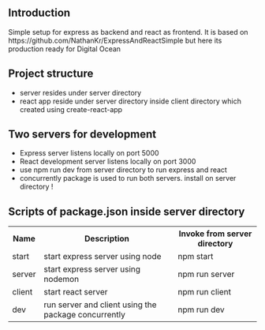 <h2>Introduction</h2>
Simple setup for express as backend and react as frontend.
It is based on https://github.com/NathanKr/ExpressAndReactSimple but here its production ready for Digital Ocean


<h2>Project structure</h2>
<ul>
<li>server resides under server directory</li>
<li>react app reside under server directory inside client directory which created using create-react-app</li>
</li>
</ul>

<h2>Two servers for development</h2>
<ul>
<li>Express server listens locally on port 5000</li>
<li>React development server listens locally on port 3000</li>
<li>use npm run dev from server directory to run express and react</li>
<li>concurrently package is used to run both servers. install on server directory !</li>
</ul>


<h2>Scripts of package.json inside server directory</h2>
<table>
  <tr>
    <th>Name</th>
    <th>Description</th>
    <th>Invoke from server directory</th>
  </tr>
  <tr>
    <td>start</td>
    <td>start express server using node</td>
    <td>npm start</td>
  </tr>
  <tr>
    <td>server</td>
    <td>start express server using nodemon</td>
    <td>npm run server</td>
  </tr>
  <tr>
    <td>client</td>
    <td>start react server</td>
    <td>npm run client</td>
  </tr>
  <tr>
    <td>dev</td>
    <td>run server and client using the package concurrently</td>
    <td>npm run dev</td>
  </tr>
</table>

